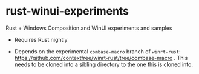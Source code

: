 # rust-winui-experiments
Rust + Windows Composition and WinUI experiments and samples

* Requires Rust nightly

* Depends on the experimental `combase-macro` branch of `winrt-rust`: https://github.com/contextfree/winrt-rust/tree/combase-macro . This needs to be cloned into a sibling directory to the one this is cloned into.
